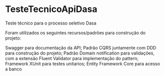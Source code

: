 # TesteTecnicoApiDasa
Teste técnico para o processo seletivo Dasa

Foram utilizados os seguintes recursos/padrões para construção do projeto:

Swagger para documentação da API;
Padrão CQRS juntamente com DDD para construção do projeto;
Padrão Domain notification para validações, com a extensão Fluent Validator para implementação do pattern;
Framework XUnit para testes unitarios;
Entity Framework Core para acesso a banco
